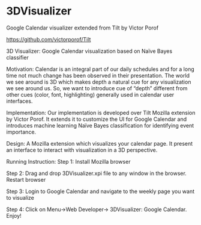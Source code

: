 3DVisualizer
============

Google Calendar visualizer extended from Tilt by Victor Porof

https://github.com/victorporof/Tilt

3D Visualizer: Google Calendar visualization based on Naïve Bayes classifier

Motivation:
Calendar is an integral part of our daily schedules and for a long time not much change has been
observed in their presentation.
The world we see around is 3D which makes depth a natural cue for any visualization we see
around us. So, we want to introduce cue of “depth” different from other cues (color, font, highlighting)
generally used in calendar user interfaces.

Implementation:
Our implementation is developed over Tilt Mozilla extension by Victor Porof. It extends it to
customize the UI for Google Calendar and introduces machine learning Naïve Bayes classification for
identifying event importance.

Design:
A Mozilla extension which visualizes your calendar page. It present an interface to interact with
visualization in a 3D perspective.

Running Instruction:
Step 1: Install Mozilla browser

Step 2: Drag and drop 3DVisualizer.xpi file to any window in the browser. Restart browser

Step 3: Login to Google Calendar and navigate to the weekly page you want to visualize

Step 4: Click on Menu->Web Developer-> 3DVisualizer: Google Calendar. Enjoy!
